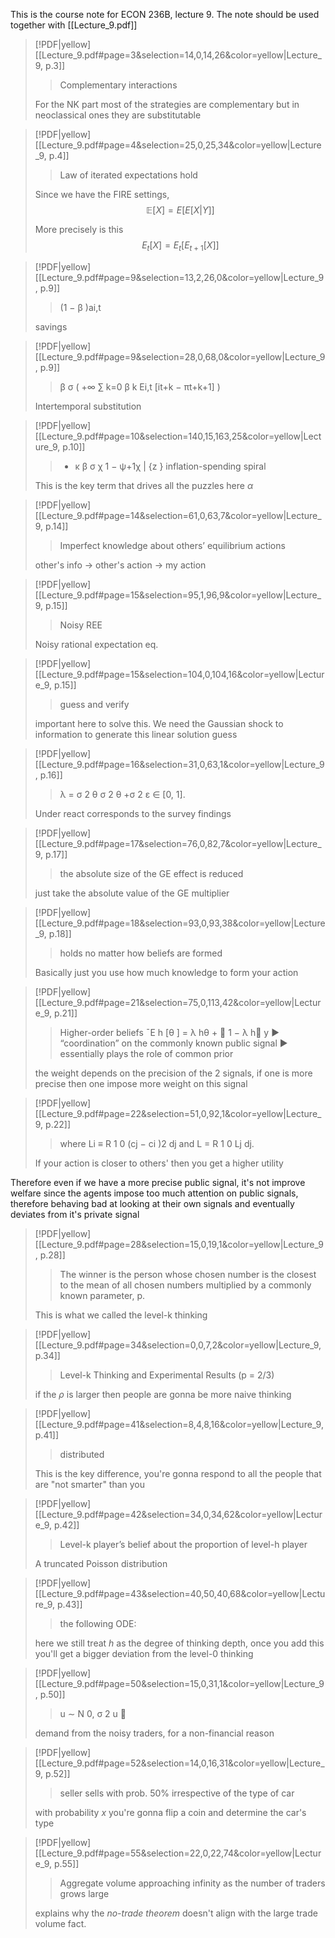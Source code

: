 This is the course note for ECON 236B, lecture 9. The note should be used together with [[Lecture_9.pdf]]

> [!PDF|yellow] [[Lecture_9.pdf#page=3&selection=14,0,14,26&color=yellow|Lecture_9, p.3]]
> > Complementary interactions
> 
> For the NK part most of the strategies are complementary but in neoclassical ones they are substitutable

> [!PDF|yellow] [[Lecture_9.pdf#page=4&selection=25,0,25,34&color=yellow|Lecture_9, p.4]]
> > Law of iterated expectations hold 
> 
> Since we have the FIRE settings, 
> $$\mathbb{E}[X] = E[E[X|Y]] $$
> 
> More precisely is this $$
E_{t}[X] = E_{t}[E_{t+1}[X]]
$$



> [!PDF|yellow] [[Lecture_9.pdf#page=9&selection=13,2,26,0&color=yellow|Lecture_9, p.9]]
> > (1 − β )ai,t 
> 
> savings

> [!PDF|yellow] [[Lecture_9.pdf#page=9&selection=28,0,68,0&color=yellow|Lecture_9, p.9]]
> > β σ ( +∞ ∑ k=0 β k Ei,t [it+k − πt+k+1] )
> 
> Intertemporal substitution


> [!PDF|yellow] [[Lecture_9.pdf#page=10&selection=140,15,163,25&color=yellow|Lecture_9, p.10]]
> >  + κ β σ χ 1 − ψ+1χ | {z } inflation-spending spiral
> 
> This is the key term that drives all the puzzles here $\alpha$

> [!PDF|yellow] [[Lecture_9.pdf#page=14&selection=61,0,63,7&color=yellow|Lecture_9, p.14]]
> > Imperfect knowledge about others’ equilibrium actions
> 
> other's info $\to$  other's action $\to$  my action



> [!PDF|yellow] [[Lecture_9.pdf#page=15&selection=95,1,96,9&color=yellow|Lecture_9, p.15]]
> > Noisy REE
> 
> Noisy rational expectation eq.

> [!PDF|yellow] [[Lecture_9.pdf#page=15&selection=104,0,104,16&color=yellow|Lecture_9, p.15]]
> > guess and verify
> 
> important here to solve this. We need the Gaussian shock to information to generate this linear solution guess

> [!PDF|yellow] [[Lecture_9.pdf#page=16&selection=31,0,63,1&color=yellow|Lecture_9, p.16]]
> >  λ = σ 2 θ σ 2 θ +σ 2 ε ∈ [0, 1].
> 
> Under react corresponds to the survey findings



> [!PDF|yellow] [[Lecture_9.pdf#page=17&selection=76,0,82,7&color=yellow|Lecture_9, p.17]]
> > the absolute size of the GE effect is reduced
> 
> just take the absolute value of the GE multiplier

> [!PDF|yellow] [[Lecture_9.pdf#page=18&selection=93,0,93,38&color=yellow|Lecture_9, p.18]]
> > holds no matter how beliefs are formed
> 
> Basically just you use how much knowledge to form your action

> [!PDF|yellow] [[Lecture_9.pdf#page=21&selection=75,0,113,42&color=yellow|Lecture_9, p.21]]
> > Higher-order beliefs ¯E h [θ ] = λ hθ +  1 − λ h y ▶ “coordination” on the commonly known public signal ▶ essentially plays the role of common prior
> 
> the weight depends on the precision of the 2 signals, if one is more precise then one impose more weight on this signal

> [!PDF|yellow] [[Lecture_9.pdf#page=22&selection=51,0,92,1&color=yellow|Lecture_9, p.22]]
> > where Li ≡ R 1 0 (cj − ci )2 dj and L = R 1 0 Lj dj.
> 
> If your action is closer to others' then you get a higher utility

Therefore even if we have a more precise public signal, it's not improve welfare since the agents impose too much attention on public signals, therefore behaving bad at looking at their own signals and eventually deviates from it's private signal


> [!PDF|yellow] [[Lecture_9.pdf#page=28&selection=15,0,19,1&color=yellow|Lecture_9, p.28]]
> > The winner is the person whose chosen number is the closest to the mean of all chosen numbers multiplied by a commonly known parameter, p.
> 
> This is what we called the level-k thinking


> [!PDF|yellow] [[Lecture_9.pdf#page=34&selection=0,0,7,2&color=yellow|Lecture_9, p.34]]
> > Level-k Thinking and Experimental Results (p = 2/3)
> 
> if the $\rho$ is larger then people are gonna be more naive thinking

> [!PDF|yellow] [[Lecture_9.pdf#page=41&selection=8,4,8,16&color=yellow|Lecture_9, p.41]]
> > distributed 
> 
> This is the key difference, you're gonna respond to all the people that are "not smarter" than you

> [!PDF|yellow] [[Lecture_9.pdf#page=42&selection=34,0,34,62&color=yellow|Lecture_9, p.42]]
> > Level-k player’s belief about the proportion of level-h player
> 
> A truncated Poisson distribution


> [!PDF|yellow] [[Lecture_9.pdf#page=43&selection=40,50,40,68&color=yellow|Lecture_9, p.43]]
> > the following ODE:
> 
> here we still treat $h$ as the degree of thinking depth, once you add this you'll get a bigger deviation from the level-0 thinking


> [!PDF|yellow] [[Lecture_9.pdf#page=50&selection=15,0,31,1&color=yellow|Lecture_9, p.50]]
> > u ∼ N 0, σ 2 u 
> 
> demand from the noisy traders, for a non-financial reason

> [!PDF|yellow] [[Lecture_9.pdf#page=52&selection=14,0,16,31&color=yellow|Lecture_9, p.52]]
> > seller sells with prob. 50% irrespective of the type of car
> 
> with probability $x$ you're gonna flip a coin and determine the car's type

> [!PDF|yellow] [[Lecture_9.pdf#page=55&selection=22,0,22,74&color=yellow|Lecture_9, p.55]]
> > Aggregate volume approaching infinity as the number of traders grows large
> 
> explains why the *no-trade theorem* doesn't align with the large trade volume fact.


